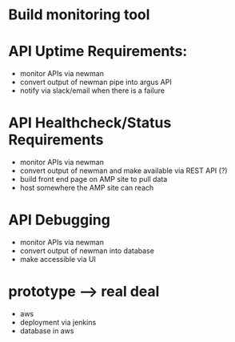 # Build monitoring tool

# API Uptime Requirements:
* monitor APIs via newman
* convert output of newman pipe into argus API
* notify via slack/email when there is a failure

# API Healthcheck/Status Requirements
* monitor APIs via newman
* convert output of newman and make available via REST API (?)
* build front end page on AMP site to pull data
* host somewhere the AMP site can reach

# API Debugging
* monitor APIs via newman
* convert output of newman into database
* make accessible via UI

# prototype --> real deal
* aws
* deployment via jenkins
* database in aws

